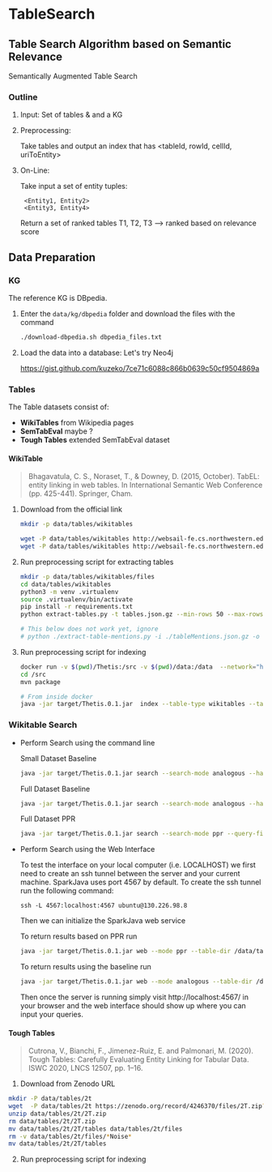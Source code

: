 # TableSearch

## Table Search Algorithm based on Semantic Relevance

Semantically Augmented Table Search


### Outline

1. Input: Set of tables & and a KG

2. Preprocessing: 
    
   Take tables and output an index that has <tableId, rowId, cellId, uriToEntity>

3. On-Line:
    
   Take input a set of entity tuples:
   
        <Entity1, Entity2>
        <Entity3, Entity4>

   Return a set of ranked tables
        T1, T2, T3 --> ranked based on relevance score


## Data Preparation


### KG

The reference KG is DBpedia.

1. Enter the `data/kg/dbpedia` folder and download the files with the command 

   ```bash
   ./download-dbpedia.sh dbpedia_files.txt 
   ```

2. Load the data into a database: Let's try Neo4j

   https://gist.github.com/kuzeko/7ce71c6088c866b0639c50cf9504869a


### Tables

The Table datasets consist of:

- **WikiTables** from Wikipedia pages
- **SemTabEval** maybe ?
- **Tough Tables** extended SemTabEval dataset 


#### WikiTable

> Bhagavatula, C. S., Noraset, T., & Downey, D. (2015, October). TabEL: entity linking in web tables. In International Semantic Web Conference (pp. 425-441). Springer, Cham.

1. Download from the official link

   ```bash
   mkdir -p data/tables/wikitables
   
   wget -P data/tables/wikitables http://websail-fe.cs.northwestern.edu/TabEL/tables.json.gz
   wget -P data/tables/wikitables http://websail-fe.cs.northwestern.edu/TabEL/tableMentions.json.gz
   ```
  
2. Run preprocessing script for extracting tables

   ```bash
   mkdir -p data/tables/wikitables/files
   cd data/tables/wikitables
   python3 -m venv .virtualenv
   source .virtualenv/bin/activate
   pip install -r requirements.txt
   python extract-tables.py -t tables.json.gz --min-rows 50 --max-rows 0 --min-cols 3 -o files/ 

   # This below does not work yet, ignore
   # python ./extract-table-mentions.py -i ./tableMentions.json.gz -o ./files 
   ```

3. Run preprocessing script for indexing

   ```bash
   docker run -v $(pwd)/Thetis:/src -v $(pwd)/data:/data  --network="host" -it --rm --entrypoint /bin/bash maven:3.6-jdk-11-slim  
   cd /src
   mvn package
   
   # From inside docker
   java -jar target/Thetis.0.1.jar  index --table-type wikitables --table-dir  /data/tables/wikitables/small_test/ --output-dir /data/index/small_test/
   ```
### Wikitable Search

* Perform Search using the command line

   Small Dataset Baseline
   ```bash
   java -jar target/Thetis.0.1.jar search --search-mode analogous --hashmap-dir ../data/index/small_test/ --query-file ../data/queries/query_small_test.json --table-dir /data/tables/wikitables/small_test/ --output-dir /data/index/small_test/
   ```

   Full Dataset Baseline
   ```bash
   java -jar target/Thetis.0.1.jar search --search-mode analogous --hashmap-dir ../data/index/wikitables/ --query-file ../data/queries/query_tuple_large.json --table-dir /data/tables/wikitables/files/tables_50_MAX/ --output-dir /data/index/wikitables/
   ```

   Full Dataset PPR
   ```bash
   java -jar target/Thetis.0.1.jar search --search-mode ppr --query-file ../data/queries/query_tuple.json --table-dir /data/tables/wikitables/files/tables_50_MAX/ --output-dir /data/index/wikitables/
   ```

* Perform Search using the Web Interface

   To test the interface on your local computer (i.e. LOCALHOST) we first need to create an ssh tunnel between the server and your current machine.
   SparkJava uses port 4567 by default.
   To create the ssh tunnel run the following command:
   ```
   ssh -L 4567:localhost:4567 ubuntu@130.226.98.8
   ```
   Then we can initialize the SparkJava web service
   
   To return results based on PPR run
   ```bash
   java -jar target/Thetis.0.1.jar web --mode ppr --table-dir /data/tables/wikitables/files/tables_50_MAX/ --output-dir /data/index/wikitables/
   ```

   To return results using the baseline run
   ```bash
   java -jar target/Thetis.0.1.jar web --mode analogous --table-dir /data/tables/wikitables/small_test/ --output-dir /data/index/small_test/
   ```

   Then once the server is running simply visit http://localhost:4567/ in your browser and the web interface should show up where you can input your queries.

#### Tough Tables

> Cutrona, V., Bianchi, F., Jimenez-Ruiz, E. and Palmonari, M. (2020). Tough Tables: Carefully Evaluating Entity Linking for Tabular Data. ISWC 2020, LNCS 12507, pp. 1–16.


1. Download from Zenodo URL

  ```bash
  mkdir -P data/tables/2t
  wget  -P data/tables/2t https://zenodo.org/record/4246370/files/2T.zip?download=1 -O 2T.zip
  unzip data/tables/2t/2T.zip
  rm data/tables/2t/2T.zip
  mv data/tables/2t/2T/tables data/tables/2t/files
  rm -v data/tables/2t/files/*Noise*
  mv data/tables/2t/2T/tables
  ```

2. Run preprocessing script for indexing
